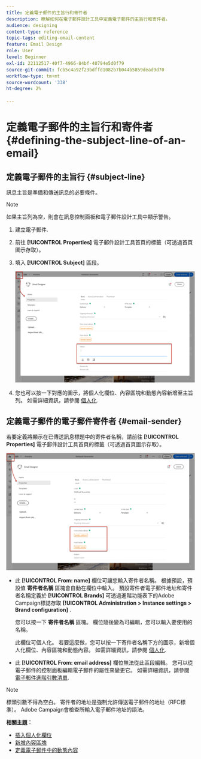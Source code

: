 ```yaml
---
title: 定義電子郵件的主旨行和寄件者
description: 瞭解如何在電子郵件設計工具中定義電子郵件的主旨行和寄件者。
audience: designing
content-type: reference
topic-tags: editing-email-content
feature: Email Design
role: User
level: Beginner
exl-id: 22112517-40f7-4966-84bf-40794e5d0f79
source-git-commit: fcb5c4a92f23bdffd1082b7b044b5859dead9d70
workflow-type: tm+mt
source-wordcount: '338'
ht-degree: 2%

---
```


# 定義電子郵件的主旨行和寄件者{#defining-the-subject-line-of-an-email}

## 定義電子郵件的主旨行 {#subject-line}

訊息主旨是準備和傳送訊息的必要條件。

>[!NOTE]
>
>如果主旨列為空，則會在訊息控制面板和電子郵件設計工具中顯示警告。

1. 建立電子郵件.
1. 前往 **[!UICONTROL Properties]** 電子郵件設計工具首頁的標籤（可透過首頁圖示存取）。
1. 填入 **[!UICONTROL Subject]** 區段。

   ![](assets/email_designer_subject.png)

1. 您也可以按一下對應的圖示，將個人化欄位、內容區塊和動態內容新增至主旨列。 如需詳細資訊，請參閱 [個人化](../../designing/using/personalization.md).

## 定義電子郵件的電子郵件寄件者 {#email-sender}

若要定義將顯示在已傳送訊息標題中的寄件者名稱，請前往 **[!UICONTROL Properties]** 電子郵件設計工具首頁的標籤（可透過首頁圖示存取）。

![](assets/delivery_content_edition16.png)

* 此 **[!UICONTROL From: name]** 欄位可讓您輸入寄件者名稱。 根據預設，預設值 **寄件者名稱** 區塊會自動在欄位中輸入。 預設寄件者電子郵件地址和寄件者名稱定義於 **[!UICONTROL Brands]** 可透過進階功能表下的Adobe Campaign標誌存取 **[!UICONTROL Administration > Instance settings > Brand configuration]** .

   您可以按一下 **寄件者名稱** 區塊。 欄位隨後變為可編輯，您可以輸入要使用的名稱。

   此欄位可個人化。 若要這麼做，您可以按一下寄件者名稱下方的圖示，新增個人化欄位、內容區塊和動態內容。 如需詳細資訊，請參閱 [個人化](../../designing/using/personalization.md).

* 此 **[!UICONTROL From: email address]** 欄位無法從此區段編輯。 您可以從電子郵件的控制面板編輯電子郵件的屬性來變更它。 如需詳細資訊，請參閱 [電子郵件進階引數清單](../../administration/using/configuring-email-channel.md#advanced-parameters).

>[!NOTE]
>
>標頭引數不得為空白。 寄件者的地址是強制允許傳送電子郵件的地址（RFC標準）。 Adobe Campaign會檢查所輸入電子郵件地址的語法。

**相關主題：**

* [插入個人化欄位](../../designing/using/personalization.md#inserting-a-personalization-field)
* [新增內容區塊](../../designing/using/personalization.md#adding-a-content-block)
* [定義電子郵件中的動態內容](../../designing/using/personalization.md#defining-dynamic-content-in-an-email)
